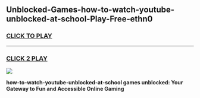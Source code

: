 
## Unblocked-Games-how-to-watch-youtube-unblocked-at-school-Play-Free-ethn0
<h3>
<a href="https://premium76.site?title=how-to-watch-youtube-unblocked-at-school&ref=10A">CLICK TO PLAY</a></h3>
<hr>

<h3>
<a href="https://premium76.site?title=how-to-watch-youtube-unblocked-at-school&ref=10A">CLICK 2 PLAY</a>
  
</h3>

<a href="https://premium76.site?title=how-to-watch-youtube-unblocked-at-school&ref=10A"><img src="https://clearcache.store/games.png"></a>


**how-to-watch-youtube-unblocked-at-school games unblocked: Your Gateway to Fun and Accessible Online Gaming**
